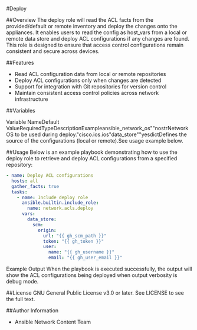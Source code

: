 #Deploy

##Overview
The deploy role will read the ACL facts from the provided/default or remote inventory and deploy the changes onto the appliances. It enables users to read the config as host_vars from a local or remote data store and deploy ACL configurations if any changes are found. This role is designed to ensure that access control configurations remain consistent and secure across devices.

##Features
- Read ACL configuration data from local or remote repositories
- Deploy ACL configurations only when changes are detected
- Support for integration with Git repositories for version control
- Maintain consistent access control policies across network infrastructure

##Variables

Variable NameDefault ValueRequiredTypeDescriptionExampleansible_network_os""nostrNetwork OS to be used during deploy."cisco.ios.ios"data_store""yesdictDefines the source of the configurations (local or remote).See usage example below.


##Usage
Below is an example playbook demonstrating how to use the deploy role to retrieve and deploy ACL configurations from a specified repository:

```yaml
- name: Deploy ACL configurations
  hosts: all
  gather_facts: true
  tasks:
    - name: Include deploy role
      ansible.builtin.include_role:
        name: network.acls.deploy
      vars:
        data_store:
          scm:
            origin:
              url: "{{ gh_scm_path }}"
              token: "{{ gh_token }}"
              user:
                name: "{{ gh_username }}"
                email: "{{ gh_user_email }}"
```
Example Output
When the playbook is executed successfully, the output will show the ACL configurations being deployed when output verbosity is debug mode.

##License
GNU General Public License v3.0 or later.
See LICENSE to see the full text.

##Author Information
- Ansible Network Content Team